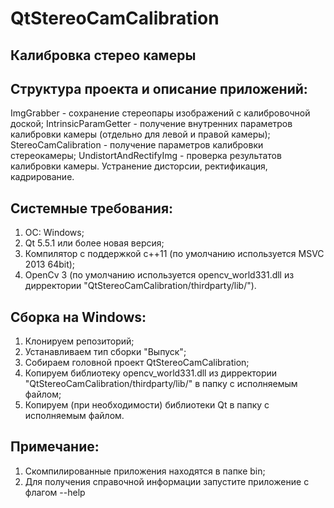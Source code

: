 # QtStereoCamCalibration
Калибровка стерео камеры
---------
Структура проекта и описание приложений:
---------
ImgGrabber             - сохранение стереопары изображений с калибровочной доской;
IntrinsicParamGetter   - получение внутренних параметров калибровки камеры (отдельно для левой и правой камеры);
StereoCamCalibration   - получение параметров калибровки стереокамеры;
UndistortAndRectifyImg - проверка результатов калибровки камеры. Устранение дисторсии, ректификация, кадрирование.

Системные требования:
---------
1. ОС: Windows;
2. Qt 5.5.1 или более новая версия;
3. Компилятор с поддержкой c++11 (по умолчанию используется MSVC 2013 64bit);
4. OpenCv 3 (по умолчанию используется opencv_world331.dll из дирректории "QtStereoCamCalibration/thirdparty/lib/").

Сборка на Windows:
---------
1. Клонируем репозиторий;
2. Устанавливаем тип сборки "Выпуск";
3. Собираем головной проект QtStereoCamCalibration;
4. Копируем библиотеку opencv_world331.dll из дирректории "QtStereoCamCalibration/thirdparty/lib/" в папку с исполняемым файлом;
5. Копируем (при необходимости) библиотеки Qt в папку с исполняемым файлом.

Примечание:
---------
1. Скомпилированные приложения находятся в папке bin;
2. Для получения справочной информации запустите приложение с флагом --help
